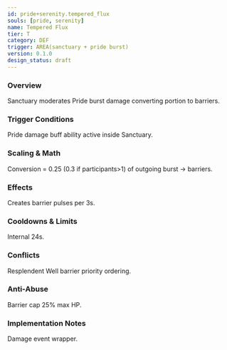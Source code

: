 ```yaml
---
id: pride+serenity.tempered_flux
souls: [pride, serenity]
name: Tempered Flux
tier: T
category: DEF
trigger: AREA(sanctuary + pride burst)
version: 0.1.0
design_status: draft
---
```

### Overview
Sanctuary moderates Pride burst damage converting portion to barriers.
### Trigger Conditions
Pride damage buff ability active inside Sanctuary.
### Scaling & Math
Conversion = 0.25 (0.3 if participants>1) of outgoing burst -> barriers.
### Effects
Creates barrier pulses per 3s.
### Cooldowns & Limits
Internal 24s.
### Conflicts
Resplendent Well barrier priority ordering.
### Anti-Abuse
Barrier cap 25% max HP.
### Implementation Notes
Damage event wrapper.
